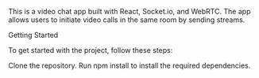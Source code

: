 This is a video chat app built with React, Socket.io, and WebRTC. The app allows users to initiate video calls in the same room by sending streams.

Getting Started

To get started with the project, follow these steps:

Clone the repository.
Run npm install to install the required dependencies.
